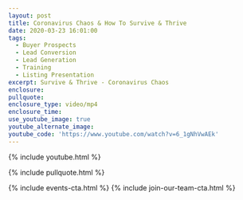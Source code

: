 ```yaml
---
layout: post
title: Coronavirus Chaos & How To Survive & Thrive
date: 2020-03-23 16:01:00
tags:
  - Buyer Prospects
  - Lead Conversion
  - Lead Generation
  - Training
  - Listing Presentation
excerpt: Survive & Thrive - Coronavirus Chaos
enclosure:
pullquote:
enclosure_type: video/mp4
enclosure_time:
use_youtube_image: true
youtube_alternate_image:
youtube_code: 'https://www.youtube.com/watch?v=6_1gNhVwAEk'
---
```


{% include youtube.html %}

{% include pullquote.html %}

{% include events-cta.html %} {% include join-our-team-cta.html %}